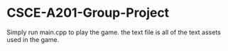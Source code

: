# CSCE-A201-Group-Project
Simply run main.cpp to play the game. the text file is all of the text assets used in the game.
